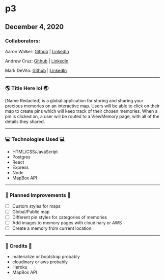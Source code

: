 # p3

## December 4, 2020

### Collaborators:

Aaron Walker: [Github](https://github.com/ItinerantMonolith) | [LinkedIn]()

Andrew Cruz: [Github](https://github.com/ajdat10) | [LinkedIn]()

Mark DeVito: [Github](https://github.com/markdv123) | [LinkedIn](https://www.linkedin.com/in/markdv123/)

***

### :earth_americas: Title Here lol :earth_asia:

[Name Redacted] is a global application for storing and sharing your precious memories on an interactive map. Users will be able to click on their map to create pins which will keep track of their chosen memories. When a pin is clicked on, a user will be routed to a ViewMemory page, with all of the details they shared.
***

### :computer: Technologies Used :computer:

* HTML/CSS/JavaScript
* Postgres
* React
* Express
* Node
* MapBox API
***

### :memo: Planned Improvements :memo:
- [ ] Custom styles for maps
- [ ] Global/Public map
- [ ] Different pin styles for categories of memories
- [ ] Add images to memory pages with cloudinary or AWS
- [ ] Create a memory from current location
***

### :movie_camera: Credits :movie_camera:
* materialize or bootstrap probably
* cloudinary or aws probably
* Heroku
* MapBox API
